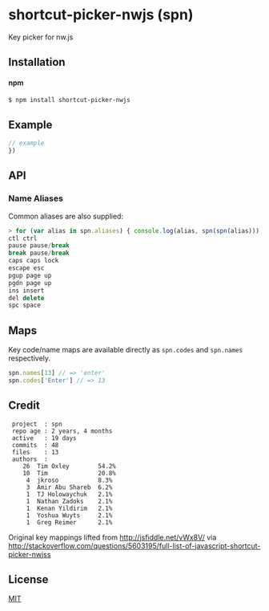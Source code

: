 # shortcut-picker-nwjs (spn)

Key picker for nw.js

## Installation

#### npm

```sh
$ npm install shortcut-picker-nwjs
```

## Example

```js
// example
})
```

## API

### Name Aliases

Common aliases are also supplied:

```js
> for (var alias in spn.aliases) { console.log(alias, spn(spn(alias))) }
ctl ctrl
pause pause/break
break pause/break
caps caps lock
escape esc
pgup page up
pgdn page up
ins insert
del delete
spc space
```

## Maps

Key code/name maps are available directly as `spn.codes` and `spn.names` respectively.

```js
spn.names[13] // => 'enter'
spn.codes['Enter'] // => 13
```

## Credit

```
 project  : spn
 repo age : 2 years, 4 months
 active   : 19 days
 commits  : 48
 files    : 13
 authors  :
    26	Tim Oxley        54.2%
    10	Tim              20.8%
     4	jkroso           8.3%
     3	Amir Abu Shareb  6.2%
     1	TJ Holowaychuk   2.1%
     1	Nathan Zadoks    2.1%
     1	Kenan Yildirim   2.1%
     1	Yoshua Wuyts     2.1%
     1	Greg Reimer      2.1%
```

Original key mappings lifted from http://jsfiddle.net/vWx8V/ via http://stackoverflow.com/questions/5603195/full-list-of-javascript-shortcut-picker-nwjss

## License

[MIT](http://opensource.org/licenses/mit-license.php)
